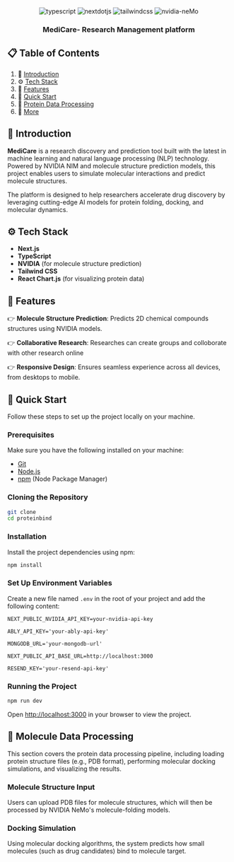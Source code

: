 <div align="center">
  <br />
  
  <br />

  <div>
    <img src="https://img.shields.io/badge/-TypeScript-black?style=for-the-badge&logoColor=white&logo=typescript&color=3178C6" alt="typescript" />
    <img src="https://img.shields.io/badge/-Next_JS-black?style=for-the-badge&logoColor=white&logo=nextdotjs&color=000000" alt="nextdotjs" />
    <img src="https://img.shields.io/badge/-Tailwind_CSS-black?style=for-the-badge&logoColor=white&logo=tailwindcss&color=06B6D4" alt="tailwindcss" />
    <img src="https://img.shields.io/badge/-NVIDIA_NIM-black?style=for-the-badge&logoColor=white&logo=nvidia&color=76B900" alt="nvidia-neMo" />
  </div>

  <h3 align="center">MediCare- Research Management platform</h3>
</div>

## 📋 <a name="table">Table of Contents</a>

1. 🤖 [Introduction](#introduction)
2. ⚙️ [Tech Stack](#tech-stack)
3. 🔋 [Features](#features)
4. 🤸 [Quick Start](#quick-start)
5. 🧬 [Protein Data Processing](#molecule-data)
6. 🚀 [More](#more)


## <a name="introduction">🤖 Introduction</a>

**MediCare** is a research discovery and  prediction tool built with the latest in machine learning and natural language processing (NLP) technology. Powered by NVIDIA NIM and molecule structure prediction models, this project enables users to simulate molecular interactions and predict molecule structures.

The platform is designed to help researchers accelerate drug discovery by leveraging cutting-edge AI models for protein folding, docking, and molecular dynamics.

## <a name="tech-stack">⚙️ Tech Stack</a>

- **Next.js**
- **TypeScript**
- **NVIDIA** (for molecule structure prediction)
- **Tailwind CSS**
- **React Chart.js** (for visualizing protein data)

## <a name="features">🔋 Features</a>

👉 **Molecule Structure Prediction**: Predicts 2D chemical compounds structures using NVIDIA models.

👉 **Collaborative Research**: Researches can create groups and colloborate with other research online

👉 **Responsive Design**: Ensures seamless experience across all devices, from desktops to mobile.

## <a name="quick-start">🤸 Quick Start</a>

Follow these steps to set up the project locally on your machine.

### **Prerequisites**

Make sure you have the following installed on your machine:

- [Git](https://git-scm.com/)
- [Node.js](https://nodejs.org/en)
- [npm](https://www.npmjs.com/) (Node Package Manager)

### **Cloning the Repository**

```bash
git clone 
cd proteinbind
```

### **Installation**

Install the project dependencies using npm:

```bash
npm install
```

### **Set Up Environment Variables**

Create a new file named `.env` in the root of your project and add the following content:

```env
NEXT_PUBLIC_NVIDIA_API_KEY=your-nvidia-api-key

ABLY_API_KEY='your-ably-api-key'

MONGODB_URL='your-mongodb-url'

NEXT_PUBLIC_API_BASE_URL=http://localhost:3000

RESEND_KEY='your-resend-api-key'
```

### **Running the Project**

```bash
npm run dev
```

Open [http://localhost:3000](http://localhost:3000) in your browser to view the project.

## <a name="molecule-data">🧬 Molecule Data Processing</a>

This section covers the protein data processing pipeline, including loading protein structure files (e.g., PDB format), performing molecular docking simulations, and visualizing the results.

### **Molecule Structure Input**

Users can upload PDB files for molecule structures, which will then be processed by NVIDIA NeMo's molecule-folding models.

### **Docking Simulation**

Using molecular docking algorithms, the system predicts how small molecules (such as drug candidates) bind to molecule target.

